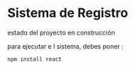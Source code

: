 <h1> Sistema de Registro </h1>

estado del proyecto en construcción

para ejecutar e l sistema, debes poner :

```npm install react```
